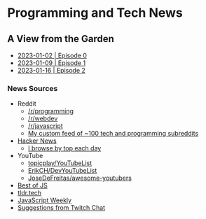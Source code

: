 # Programming and Tech News
## A View from the Garden

* [2023-01-02 | Episode 0](./2023-01-02.md)
* [2023-01-09 | Episode 1](./2023-01-09.md)
* [2023-01-16 | Episode 2](./2023-01-16.md)


### News Sources

* Reddit
  * [/r/programming](https://www.reddit.com/r/programming/)
  * [/r/webdev](https://www.reddit.com/r/webdev/)
  * [/r/javascript](https://www.reddit.com/r/javascript/)
  * [My custom feed of ~100 tech and programming subreddits](https://www.reddit.com/user/w3cj/m/stayrelevant/)
* [Hacker News](https://news.ycombinator.com/)
  * [I browse by top each day](https://news.ycombinator.com/front)
* YouTube
  * [topicplay/YouTubeList](https://github.com/topicplay/YouTubeList)
  * [ErikCH/DevYouTubeList](https://github.com/ErikCH/DevYouTubeList)
  * [JoseDeFreitas/awesome-youtubers](https://github.com/JoseDeFreitas/awesome-youtubers)
* [Best of JS](https://bestofjs.org/)
* [tldr.tech](https://tldr.tech)
* [JavaScript Weekly](https://javascriptweekly.com/)
* [Suggestions from Twitch Chat](https://twitch.tv/codinggarden)